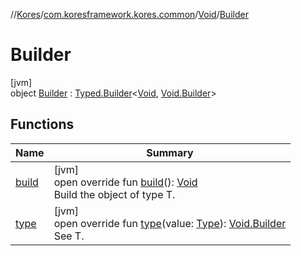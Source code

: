 //[Kores](../../../../index.md)/[com.koresframework.kores.common](../../index.md)/[Void](../index.md)/[Builder](index.md)

# Builder

[jvm]\
object [Builder](index.md) : [Typed.Builder](../../../com.koresframework.kores.base/-typed/-builder/index.md)<[Void](../index.md), [Void.Builder](index.md)>

## Functions

| Name | Summary |
|---|---|
| [build](build.md) | [jvm]<br>open override fun [build](build.md)(): [Void](../index.md)<br>Build the object of type T. |
| [type](type.md) | [jvm]<br>open override fun [type](type.md)(value: [Type](https://docs.oracle.com/javase/8/docs/api/java/lang/reflect/Type.html)): [Void.Builder](index.md)<br>See T. |
